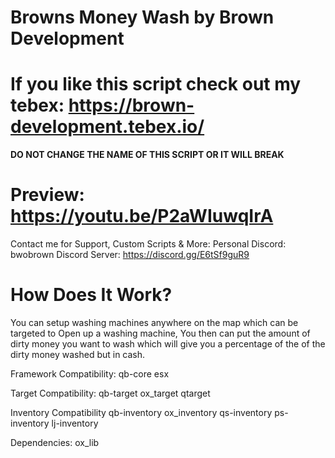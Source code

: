 # Browns Money Wash by Brown Development 

# If you like this script check out my tebex: https://brown-development.tebex.io/

**DO NOT CHANGE THE NAME OF THIS SCRIPT OR IT WILL BREAK**

# Preview: https://youtu.be/P2aWIuwqIrA

Contact me for Support, Custom Scripts & More:
Personal Discord: bwobrown
Discord Server: https://discord.gg/E6tSf9guR9

# How Does It Work?

You can setup washing machines anywhere on the map which can be targeted to Open up a washing machine,
You then can put the amount of dirty money you want to wash which will give you a percentage of the 
of the dirty money washed but in cash.


Framework Compatibility:
qb-core
esx

Target Compatibility:
qb-target
ox_target
qtarget

Inventory Compatibility
qb-inventory
ox_inventory
qs-inventory
ps-inventory
lj-inventory

Dependencies:
ox_lib
